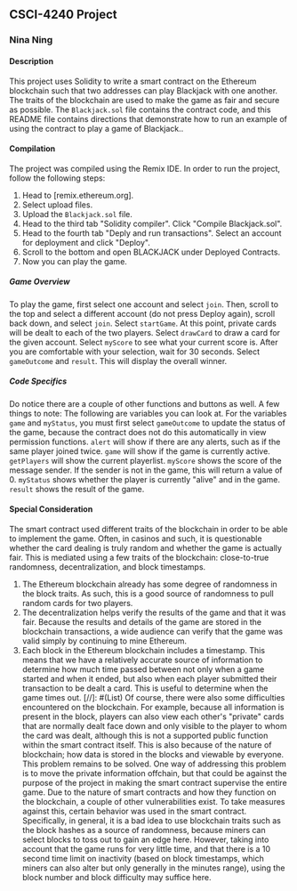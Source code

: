 ## CSCI-4240 Project
### Nina Ning
#### Description
This project uses Solidity to write a smart contract on the Ethereum blockchain such that two addresses can play Blackjack with one another. The traits of the blockchain are used to make the game as fair and secure as possible. The `Blackjack.sol` file contains the contract code, and this README file contains directions that demonstrate how to run an example of using the contract to play a game of Blackjack..
#### Compilation
The project was compiled using the Remix IDE. In order to run the project, follow the following steps:
1) Head to [remix.ethereum.org].  
2) Select upload files.
3) Upload the `Blackjack.sol` file.
4) Head to the third tab "Solidity compiler". Click "Compile Blackjack.sol".
5) Head to the fourth tab "Deply and run transactions". Select an account for deployment and click "Deploy".
6) Scroll to the bottom and open BLACKJACK under Deployed Contracts.
7) Now you can play the game.
##### Game Overview
To play the game, first select one account and select `join`.
Then, scroll to the top and select a different account (do not press Deploy again), scroll back down, and select `join`.
Select `startGame`. At this point, private cards will be dealt to each of the two players.
Select `drawCard` to draw a card for the given account. Select `myScore` to see what your current score is.
After you are comfortable with your selection, wait for 30 seconds. Select `gameOutcome` and `result`. This will display the overall winner.
##### Code Specifics
Do notice there are a couple of other functions and buttons as well. A few things to note:
The following are variables you can look at. For the variables `game` and `myStatus`, you must first select `gameOutcome` to update the status of the game, because the contract does not do this automatically in view permission functions.
`alert` will show if there are any alerts, such as if the same player joined twice.
`game` will show if the game is currently active.
`getPlayers` will show the current playerlist.
`myScore` shows the score of the message sender. If the sender is not in the game, this will return a value of 0.
`myStatus` shows whether the player is currently "alive" and in the game.
`result` shows the result of the game.
#### Special Consideration
The smart contract used different traits of the blockchain in order to be able to implement the game. Often, in casinos and such, it is questionable whether the card dealing is truly random and whether the game is actually fair. This is mediated using a few traits of the blockchain: close-to-true randomness, decentralization, and block timestamps.  
1) The Ethereum blockchain already has some degree of randomness in the block traits. As such, this is a good source of randomness to pull random cards for two players.  
2) The decentralization helps verify the results of the game and that it was fair. Because the results and details of the game are stored in the blockchain transactions, a wide audience can verify that the game was valid simply by continuing to mine Ethereum.  
3) Each block in the Ethereum blockchain includes a timestamp. This means that we have a relatively accurate source of information to determine how much time passed between not only when a game started and when it ended, but also when each player submitted their transaction to be dealt a card. This is useful to determine when the game times out.
[//]: #(List)
Of course, there were also some difficulties encountered on the blockchain. For example, because all information is present in the block, players can also view each other's "private" cards that are normally dealt face down and only visible to the player to whom the card was dealt, although this is not a supported public function within the smart contract itself. This is also because of the nature of blockchain; how data is stored in the blocks and viewable by everyone. This problem remains to be solved. One way of addressing this problem is to move the private information offchain, but that could be against the purpose of the project in making the smart contract supervise the entire game.
Due to the nature of smart contracts and how they function on the blockchain, a couple of other vulnerabilities exist. To take measures against this, certain behavior was used in the smart contract. Specifically, in general, it is a bad idea to use blockchain traits such as the block hashes as a source of randomness, because miners can select blocks to toss out to gain an edge here. However, taking into account that the game runs for very little time, and that there is a 10 second time limit on inactivity (based on block timestamps, which miners can also alter but only generally in the minutes range), using the block number and block difficulty may suffice here. 
